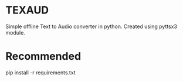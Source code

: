# TEXAUD
Simple offline Text to Audio converter in python. Created using pyttsx3 module.

# Recommended

pip install -r requirements.txt

